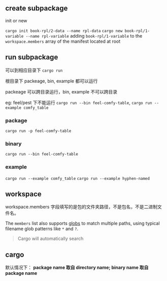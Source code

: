 ## create subpackage

init or new

`cargo init book-rpl/2-data --name rpl-data`
`cargo new book-rpl/1-variable --name rpl-variable`
adding `book-rpl/1-variable` to the `workspace.members` array of the manifest located at root

## run subpackage

可以到相应目录下 `cargo run`

根目录下 packeage, bin, example 都可以运行

packeage 可以跨目录运行，bin, example 不可以跨目录

eg: feel/pest 下不能运行 `cargo run --bin feel-comfy-table`, `cargo run --example comfy_table`

### package

`cargo run -p feel-comfy-table`

### binary

`cargo run --bin feel-comfy-table`

### example

`cargo run --example comfy_table`
`cargo run --example hyphen-named`

## workspace

workspace.members 字段填写的是包的文件夹路径，不是包名，不是二进制文件名。

The `members` list also supports [globs](https://docs.rs/glob/0.3.0/glob/struct.Pattern.html) to match multiple paths, using typical filename glob patterns like `*` and `?`.

> Cargo will automatically search

## cargo

默认情况下：
**package name 取自 directory name; binary name 取自 package name**

